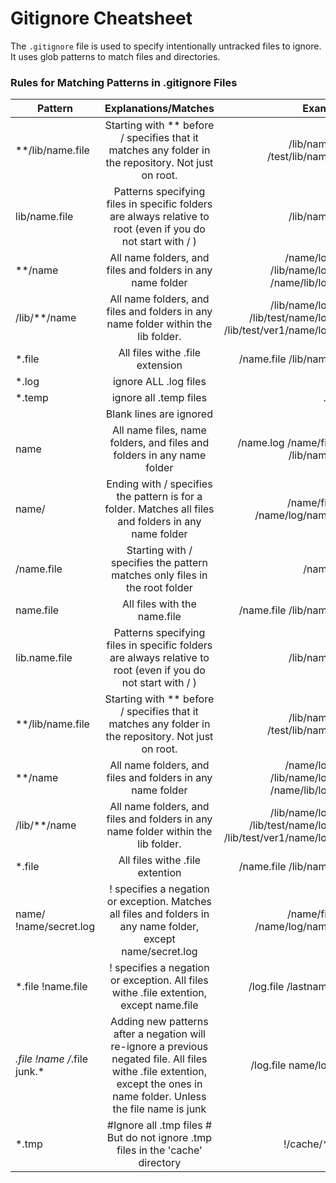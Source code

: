 # Gitignore Cheatsheet

The `.gitignore` file is used to specify intentionally untracked files to ignore. It uses glob patterns to match files and directories.

### Rules for Matching Patterns in .gitignore Files

| Pattern            |                                             Explanations/Matches                                             |                                                                Examples |
| ------------------ | :----------------------------------------------------------------------------------------------------------: | ----------------------------------------------------------------------: |
| \*\*/lib/name.file |    Starting with \*\* before / specifies that it matches any folder in the repository. Not just on root.     |                                      /lib/name.file /test/lib/name.file |
| lib/name.file      | Patterns specifying files in specific folders are always relative to root (even if you do not start with / ) |                                                          /lib/name.file |
| \*\*/name          |                          All name folders, and files and folders in any name folder                          |                    /name/log.file /lib/name/log.file /name/lib/log.file |
| /lib/\*\*/name     |              All name folders, and files and folders in any name folder within the lib folder.               | /lib/name/log.file /lib/test/name/log.file /lib/test/ver1/name/log.file |
| \*.file            |                                       All files withe .file extension                                        |                                               /name.file /lib/name.file |
|*.log   |ignore ALL .log files | .log          |
|*.temp  |ignore all .temp files| .temp         |
|        |Blank lines are ignored |             |
|name   |All name files, name folders, and files and folders in any name folder|    /name.log   /name/file.txt  /lib/name.log   |
|name/  |Ending with / specifies the pattern is for a folder. Matches all files and folders in any name folder| /name/file.txt  /name/log/name.log  | |
|/name.file |Starting with / specifies the pattern matches only files in the root folder|   /name.file   |
|name.file  |All files with the name.file   |   /name.file  /lib/name.file  |
|lib.name.file  |Patterns specifying files in specific folders are always relative to root (even if you do not start with / )  |   /lib/name.file  |
|**/lib/name.file |	Starting with ** before / specifies that it matches any folder in the repository. Not just on root. |	/lib/name.file  /test/lib/name.file|
|**/name |	All name folders, and files and folders in any name folder	|/name/log.file /lib/name/log.file  /name/lib/log.file|
|/lib/**/name	|All name folders, and files and folders in any name folder within the lib folder.	|/lib/name/log.file /lib/test/name/log.file /lib/test/ver1/name/log.file|
|*.file	|All files withe .file extention|	/name.file  /lib/name.file|
|name/  !name/secret.log	|! specifies a negation or exception. Matches all files and folders in any name folder, except name/secret.log|	/name/file.txt /name/log/name.log |
|*.file !name.file|! specifies a negation or exception. All files withe .file extention, except name.file	|/log.file  /lastname.file |
|*.file !name /*.file junk.*	|Adding new patterns after a negation will re-ignore a previous negated file. All files withe .file extention, except the ones in name folder. Unless the file name is junk	|/log.file name/log.file |
| *.tmp  |  #Ignore all .tmp files # But do not ignore .tmp files in the 'cache' directory| !/cache/*.tmp | 